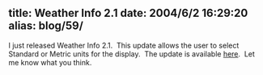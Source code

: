 title: Weather Info 2.1
date: 2004/6/2 16:29:20
alias: blog/59/
---
I just released Weather Info 2.1.  This update allows the user to select Standard or Metric units for the display.  The update is available [here](otherprojects.htm).  Let me know what you think.